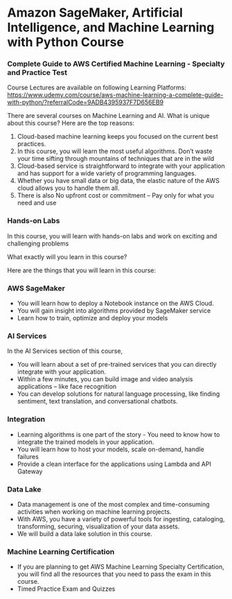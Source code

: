 # Amazon SageMaker, Artificial Intelligence, and Machine Learning with Python Course
### Complete Guide to AWS Certified Machine Learning - Specialty and Practice Test
Course Lectures are available on following Learning Platforms:   
https://www.udemy.com/course/aws-machine-learning-a-complete-guide-with-python/?referralCode=9ADB4395937F7D656EB9  

There are several courses on Machine Learning and AI. What is unique about this course?
Here are the top reasons:
1. Cloud-based machine learning keeps you focused on the current best practices.
2. In this course, you will learn the most useful algorithms.  Don’t waste your time sifting through mountains of techniques that are in the wild
4. Cloud-based service is straightforward to integrate with your application and has support for a wide variety of programming languages.
5. Whether you have small data or big data, the elastic nature of the AWS cloud allows you to handle them all.
6. There is also No upfront cost or commitment – Pay only for what you need and use  

### Hands-on Labs  

In this course, you will learn with hands-on labs and work on exciting and challenging problems

What exactly will you learn in this course?

Here are the things that you will learn in this course:

### AWS SageMaker
* You will learn how to deploy a Notebook instance on the AWS Cloud.
* You will gain insight into algorithms provided by SageMaker service
* Learn how to train, optimize and deploy your models

### AI Services
In the AI Services section of this course,
* You will learn about a set of pre-trained services that you can directly integrate with your application.
* Within a few minutes, you can build image and video analysis applications – like face recognition
* You can develop solutions for natural language processing, like finding sentiment, text translation, and conversational chatbots.

### Integration 
* Learning algorithms is one part of the story - You need to know how to integrate the trained models in your application.
* You will learn how to host your models, scale on-demand, handle failures
* Provide a clean interface for the applications using Lambda and API Gateway

### Data Lake 
* Data management is one of the most complex and time-consuming activities when working on machine learning projects.
* With AWS, you have a variety of powerful tools for ingesting, cataloging, transforming, securing, visualization of your data assets.
* We will build a data lake solution in this course.

### Machine Learning Certification
* If you are planning to get AWS Machine Learning Specialty Certification, you will find all the resources that you need to pass the exam in this course.
* Timed Practice Exam and Quizzes
